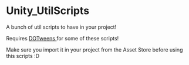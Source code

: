 # Unity_UtilScripts
A bunch of util scripts to have in your project!

Requires <a href='https://assetstore.unity.com/packages/tools/animation/dotween-hotween-v2-27676'> DOTweens </a> for some of these scripts!

Make sure you import it in your project from the Asset Store before using this scripts :D